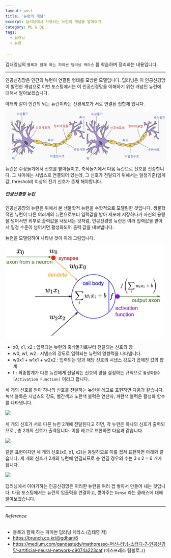 ```yaml
---
layout: post
title: '뉴런의 개념'
excerpt: 딥러닝에서 사용되는 뉴런의 개념을 알아보기
category: ML & DL
tags:
  - 딥러닝
  - 뉴런

---
```


김태영님의 `블록과 함께 하는 파이썬 딥러닝 케라스` 를 학습하며 정리하는 내용입니다.

--------------

인공신경망은 인간의 뉴런이 연결된 형태를 모방한 모델입니다. 딥러닝은 이 인공신경망이 발전한 개념으로  이번 포스팅에서는 이 인공신경망을 이해하기 위한 개념인 뉴런에 대해서 알아보겠습니다.



아래와 같이 인간의 뇌는 뉴런이라는 신경세포가 서로 연결된 집합체 입니다. 

<img src = "https://github.com/SevillaBK/SevillaBK.github.io/blob/master/img/ML&DL/neuron-real.png?raw=true">

뉴런은 수상돌기에서 신호를 받아들이고, 축삭돌기에서 다음 뉴런으로 신호를 전송합니다. 그 사이에는 시냅스로 연결되어 있는데, 그 신호가 전달되기 위해서는 일정기준(임계값, threshold) 이상의 전기 신호가 존재 해야합니다.



##### 인공신경망 뉴런

인공신공망의 뉴런은 위에서 본 생물학적 뉴런을 수학적으로 모델링한 것입니다. 생물학적인 뉴런이 다른 여러개의 뉴런으로부터 입력값을 받아 세포에 저장하다가 자신의 용량을 넘어서면 외부로 출력값을 내보내는 것처럼, 인공신경망 뉴런은 여러 입력값을 받아서 일정 수준이 넘어서면 활성화되어 출력 값을 내보냅니다. 

뉴런을 모델링하여 나타낸 것이 아래 그림입니다.



<img src = "https://github.com/SevillaBK/SevillaBK.github.io/blob/master/img/ML&DL/neuron.png?raw=true" width = "500">

* x0, x1, x2 : 입력되는 뉴런의 축삭돌기로부터 전달되는 신호의 양
* w0, w1, w2 : 시냅스의 강도로 입력되는 뉴련의 영향력을 나타냅니다.
* w0x1 + w1x1 + w2x2 : 입력되는 양과 해당 신호의 시냅스 강도가 곱해진 값의 합계
* f : 최종합계가 다른 뉴런에게 전달되는 신호의 양을 결정하는 규칙으로 `활성화함수(Activation Function)` 이라고 합니다.



세 개의 신호를 받아 하나의 신호를 전달하는 뉴런을 레고로 표현하면 다음과 같습니다. 녹색 블록은 시냅스의 강도, 빨간색과 노란색 블럭은 연산자, 파란색 블럭은 활성화 함수를 나타냅니다.

<img src = "http://tykimos.github.io/warehouse/2017-1-27_MLP_Layer_Talk_lego_1.png">

세 개의 신호가 서로 다른 뉴런 2개에 전달된다고 하면, 각 뉴런은 하나의 신호가 출력되므로 , 총 2개의 신호가 출력됩니다. 이를 레고로 표현하면 다음과 같습니다.

<img src = "http://tykimos.github.io/warehouse/2017-1-27_MLP_Layer_Talk_lego_2.png">

같은 표현이지만 세 개의 신호(x0, x1, x2)는 동일하므로 이를 겹쳐 표현하면 아래와 같습니다. 세 개의 신호가 2개의 뉴런에 연결되므로 총 연결 경우의 수는 3 x 2 = 6 개가 됩니다.

<img src = "http://tykimos.github.io/warehouse/2017-1-27_MLP_Layer_Talk_lego_3.png">



딥러닝에서 이야기하는 인공신경망은 이러한 뉴런을 여러 겹 쌓아서 만들어 내는 것입니다. 다음 포스팅에서는 뉴런의 입출력을 연결하고, 쌓아주는  `Dense` 라는 클래스에 대해 알아보겠습니다. 



---------

###### Reference

- 블록과 함께 하는 파이썬 딥러닝 케라스 (김태영 저)
- https://brunch.co.kr/@gdhan/6
- https://medium.com/qandastudy/mathpresso-머신-러닝-스터디-7-인공신경망-artificial-neural-network-c9074a223caf  (메스프레소 팀블로그)
